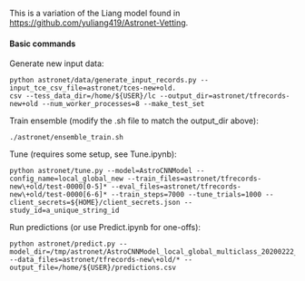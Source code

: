 This is a variation of the Liang model found in https://github.com/yuliang419/Astronet-Vetting.

#### Basic commands

Generate new input data:
```
python astronet/data/generate_input_records.py --input_tce_csv_file=astronet/tces-new+old.
csv --tess_data_dir=/home/${USER}/lc --output_dir=astronet/tfrecords-new+old --num_worker_processes=8 --make_test_set
```

Train ensemble (modify the .sh file to match the output_dir above):
```
./astronet/ensemble_train.sh
```

Tune (requires some setup, see Tune.ipynb):
```
python astronet/tune.py --model=AstroCNNModel --config_name=local_global_new --train_files=astronet/tfrecords-new\+old/test-0000[0-5]* --eval_files=astronet/tfrecords-new\+old/test-0000[6-6]* --train_steps=7000 --tune_trials=1000 --client_secrets=${HOME}/client_secrets.json --study_id=a_unique_string_id
```

Run predictions (or use Predict.ipynb for one-offs):
```
python astronet/predict.py --model_dir=/tmp/astronet/AstroCNNModel_local_global_multiclass_20200222_154634 --data_files=astronet/tfrecords-new\+old/* --output_file=/home/${USER}/predictions.csv
```
